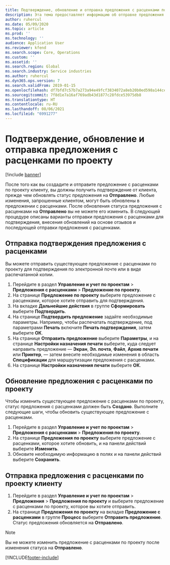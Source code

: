 ```yaml
---
title: Подтверждение, обновление и отправка предложения с расценками по проекту
description: Эта тема предоставляет информацию об отправке предложения с расценками клиенту для подтверждения, изменении на основе отзывов и последующей повторной отправке предложения с расценками.
author: ruhercul
ms.date: 05/09/2020
ms.topic: article
ms.prod: ''
ms.technology: ''
audience: Application User
ms.reviewer: kfend
ms.search.scope: Core, Operations
ms.custom: ''
ms.assetid: ''
ms.search.region: Global
ms.search.industry: Service industries
ms.author: ruhercul
ms.dyn365.ops.version: 7
ms.search.validFrom: 2019-01-15
ms.openlocfilehash: df7bfd7c57b7a273a94e49fcf3834072a8eb20b0ed598a144cefaff41e28a431
ms.sourcegitcommit: 7f8d1e7a16af769adb43d1877c28fdce53975db8
ms.translationtype: HT
ms.contentlocale: ru-RU
ms.lasthandoff: 08/06/2021
ms.locfileid: "6991277"
---
```

# <a name="confirm-update-and-send-a-project-quotation"></a>Подтверждение, обновление и отправка предложения с расценками по проекту

[!include [banner](../includes/banner.md)]

После того как вы создадите и отправите предложение с расценками по проекту клиенту, вы должны получить подтверждение от клиента, прежде чем обновлять статус предложения на **Отправлено**. Любые изменения, запрошенные клиентом, могут быть обновлены в предложении с расценками. После обновления статуса предложения с расценками на **Отправлено** вы не можете его изменить. В следующей процедуре описаны варианты отправки предложения с расценками для подтверждения, внесения обновлений на основе отзывов и последующей отправки предложения с расценками.

## <a name="send-a-project-quotation-confirmation"></a>Отправка подтверждения предложения с расценками  

Вы можете отправить существующее предложение с расценками по проекту для подтверждения по электронной почте или в виде распечатанной копии. 

1. Перейдите в раздел **Управление и учет по проектам** > **Предложения с расценками** > **Предложение по проекту.** 
2. На странице **Предложение по проекту** выберите предложение с расценками, которое хотите отправить для подтверждения. 
3. На вкладке **Дальнейшие действия** в группе **Сформировать** выберите **Подтвердить**. 
4. На странице **Подтвердить предложение** задайте необходимые параметры. Например, чтобы распечатать подтверждение, под параметрами **Печать** включите **Печать подтверждения**, затем выберите **ОК**.
5. На странице **Отправить предложение** выберите **Параметры**, и на странице **Настройки назначения печати** выберите, куда следует направить предложение — **Экран**, **Эл. почта**, **Файл**, **Архив печати** или **Принтер**, — затем внесите необходимые изменения в область **Спецификации** для маршрутизации предложения с расценками.
6. На странице **Настройки назначения печати** выберите **ОК**.  

## <a name="update-a-project-quotation"></a>Обновление предложения с расценками по проекту

Чтобы изменить существующее предложение с расценками по проекту, статус предложения с расценками должен быть **Создано**. Выполните следующие шаги, чтобы обновить существующее предложение с расценками. 

1. Перейдите в раздел **Управление и учет по проектам** > **Предложения с расценками** > **Предложения по проекту**.
2. На странице **Предложения по проекту** выберите предложение с расценками, которое хотите обновить, и на панели действий выберите **Изменить**.
3. Обновите необходимую информацию в полях и на панели действий выберите **Сохранить**.  

## <a name="send-a-project-quotation-to-a-customer"></a>Отправка предложения с расценками по проекту клиенту 

1. Перейдите в раздел **Управление и учет по проектам** > **Предложения** > **Предложения по проекту** и выберите предложение с расценками по проекту, которое вы хотите отправить.
2. На странице **Предложения по проекту** на вкладке **Предложение с расценками** в группе **Процесс** выберите **Отправить предложение**. Статус предложения обновляется на **Отправлено**.

> [!NOTE]
> Вы не можете изменить предложение с расценками по проекту после изменения статуса на **Отправлено**.


[!INCLUDE[footer-include](../includes/footer-banner.md)]